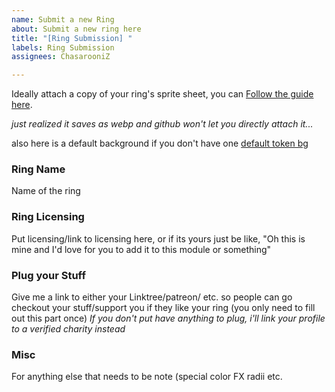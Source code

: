 ```yaml
---
name: Submit a new Ring
about: Submit a new ring here
title: "[Ring Submission] "
labels: Ring Submission
assignees: ChasarooniZ

---
```


Ideally attach a copy of your ring's sprite sheet, you can [Follow the guide here](https://github.com/ChasarooniZ/More-Dynamic-Token-Rings?tab=readme-ov-file#creating-new-rings).

_just realized it saves as webp and github won't let you directly attach it..._


also here is a default background if you don't have one [default token bg](https://github.com/ChasarooniZ/More-Dynamic-Token-Rings/blob/master/tutorial/ring_background_DEFAULT.webp)

### Ring Name
Name of the ring

### Ring Licensing
Put licensing/link to licensing here, or if its yours just be like, "Oh this is mine and I'd love for you to add it to this module or something"

### Plug your Stuff
 Give me a link to either your Linktree/patreon/ etc. so people can go checkout your stuff/support you if they like your ring (you only need to fill out this part once)
 _If you don't put have anything to plug, i'll link your profile to a verified charity instead_

### Misc
For anything else that needs to be note (special color FX radii etc.
